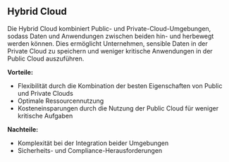 ## Hybrid Cloud

Die Hybrid Cloud kombiniert Public- und Private-Cloud-Umgebungen, sodass Daten und Anwendungen zwischen beiden hin- und herbewegt werden können. Dies ermöglicht Unternehmen, sensible Daten in der Private Cloud zu speichern und weniger kritische Anwendungen in der Public Cloud auszuführen.

**Vorteile:**
- Flexibilität durch die Kombination der besten Eigenschaften von Public und Private Clouds
- Optimale Ressourcennutzung
- Kosteneinsparungen durch die Nutzung der Public Cloud für weniger kritische Aufgaben

**Nachteile:**
- Komplexität bei der Integration beider Umgebungen
- Sicherheits- und Compliance-Herausforderungen
